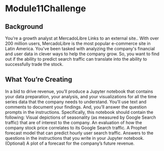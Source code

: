# Module11Challenge

## Background

You’re a growth analyst at MercadoLibre Links to an external site.. With over 200 million users, MercadoLibre is the most popular e-commerce site in Latin America. You've been tasked with analyzing the company's financial and user data in clever ways to help the company grow. So, you want to find out if the ability to predict search traffic can translate into the ability to successfully trade the stock.

## What You’re Creating

 In a bid to drive revenue, you’ll produce a Jupyter notebook that contains your data preparation, your analysis, and your visualizations for all the time series data that the company needs to understand. You’ll use text and comments to document your findings. And, you’ll answer the question prompts in the instructions. Specifically, this notebook should contain the following:
Visual depictions of seasonality (as measured by Google Search traffic) that are of interest to the company.
An evaluation of how the company stock price correlates to its Google Search traffic.
A Prophet forecast model that can predict hourly user search traffic.
Answers to the questions in the instructions that you write in your Jupyter notebook.
(Optional) A plot of a forecast for the company’s future revenue.
